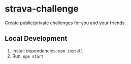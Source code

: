 # strava-challenge
Create public/private challenges for you and your friends.

## Local Development

1. Install dependencies: `npm install`
1. Run: `npm start`
